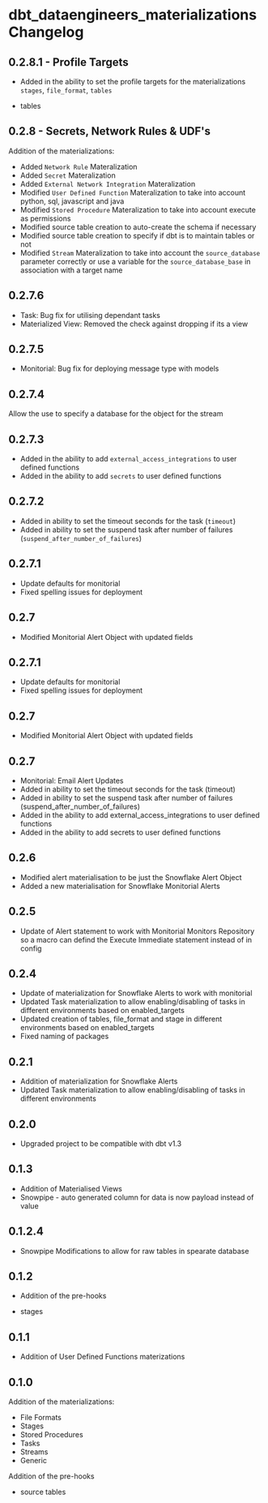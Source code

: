 # dbt_dataengineers_materializations Changelog

## 0.2.8.1 - Profile Targets

* Added in the ability to set the profile targets for the materializations `stages`, `file_format`, `tables`
 - tables

## 0.2.8 - Secrets, Network Rules & UDF's

Addition of the materializations:

* Added `Network Rule` Materalization
* Added `Secret` Materalization
* Added `External Network Integration` Materalization
* Modified `User Defined Function` Materalization to take into account python, sql, javascript and java
* Modified `Stored Procedure` Materalization to take into account execute as permissions
* Modified source table creation to auto-create the schema if necessary
* Modified source table creation to specify if dbt is to maintain tables or not
* Modified `Stream` Materalization to take into account the `source_database` parameter correctly or use a variable for the `source_database_base` in association with a target name

## 0.2.7.6
* Task: Bug fix for utilising dependant tasks
* Materialized View: Removed the check against dropping if its a view

## 0.2.7.5
* Monitorial: Bug fix for deploying message type with models

## 0.2.7.4
Allow the use to specify a database for the object for the stream

## 0.2.7.3

* Added in the ability to add `external_access_integrations` to user defined functions
* Added in the ability to add `secrets` to user defined functions

## 0.2.7.2

* Added in ability to set the timeout seconds for the task (`timeout`)
* Added in ability to set the suspend task after number of failures (`suspend_after_number_of_failures`)

## 0.2.7.1

* Update defaults for monitorial
* Fixed spelling issues for deployment

## 0.2.7

* Modified Monitorial Alert Object with updated fields

## 0.2.7.1

* Update defaults for monitorial
* Fixed spelling issues for deployment

## 0.2.7

* Modified Monitorial Alert Object with updated fields

## 0.2.7

* Monitorial: Email Alert Updates
* Added in ability to set the timeout seconds for the task (timeout)
* Added in ability to set the suspend task after number of failures (suspend_after_number_of_failures)
* Added in the ability to add external_access_integrations to user defined functions
* Added in the ability to add secrets to user defined functions

## 0.2.6

* Modified alert materialisation to be just the Snowflake Alert Object
* Added a new materialisation for Snowflake Monitorial Alerts

## 0.2.5

* Update of Alert statement to work with Monitorial Monitors Repository so a macro can defind the Execute Immediate statement instead of in config

## 0.2.4

* Update of materialization for Snowflake Alerts to work with monitorial
* Updated Task materialization to allow enabling/disabling of tasks in different environments based on enabled_targets
* Updated creation of tables, file_format and stage in different environments based on enabled_targets
* Fixed naming of packages

## 0.2.1

* Addition of materialization for Snowflake Alerts
* Updated Task materialization to allow enabling/disabling of tasks in different environments

## 0.2.0

* Upgraded project to be compatible with dbt v1.3

## 0.1.3

* Addition of Materialised Views
* Snowpipe - auto generated column for data is now payload instead of value

## 0.1.2.4

* Snowpipe Modifications to allow for raw tables in spearate database

## 0.1.2

* Addition of the pre-hooks

* stages

## 0.1.1

* Addition of User Defined Functions materizations

## 0.1.0

Addition of the materializations:

* File Formats
* Stages
* Stored Procedures
* Tasks
* Streams
* Generic

Addition of the pre-hooks

* source tables
